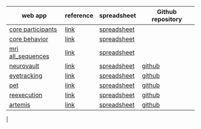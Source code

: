 | web app                                             | reference                                                    | spreadsheet                 | Github repository                                      |
| --------------------------------------------------- | ------------------------------------------------------------ | --------------------------- | ------------------------------------------------------ |
 | [core participants](https://www.repronim.org/reproschema-ui/#/?url=https://raw.githubusercontent.com/ohbm/eCOBIDAS/master/schemas/core/protocols/participants_schema.jsonld) |  [link](http://www.humanbrainmapping.org/files/2016/COBIDASreport.pdf)  | [spreadsheet](https://docs.google.com/spreadsheets/d/1pshzE4tXvj294-S-rRVlf9XpczFq2bkj2P3C7xGgzjs/edit?usp=sharing) |  |
 | [core behavior](https://www.repronim.org/reproschema-ui/#/?url=https://raw.githubusercontent.com/ohbm/eCOBIDAS/master/schemas/core/protocols/behavior_schema.jsonld) |  [link](http://www.humanbrainmapping.org/files/2016/COBIDASreport.pdf)  | [spreadsheet](https://docs.google.com/spreadsheets/d/1P0BQcM0889YTBFSoY8-E0vfdp0psrl7vyHBAW0fSmqs/edit?usp=sharing) |  |
 | [mri all_sequences](https://www.repronim.org/reproschema-ui/#/?url=https://raw.githubusercontent.com/ohbm/eCOBIDAS/master/schemas/mri/protocols/all_sequences_schema.jsonld) |  [link](http://www.humanbrainmapping.org/files/2016/COBIDASreport.pdf)  | [spreadsheet](https://docs.google.com/spreadsheets/d/16LhsvrEKOzkNsXGLGlYZsH9h4aZ1hyt_BORmxkndaiI/edit?usp=sharing) |  |
 | [neurovault ](https://ohbm.github.io/eCOBIDAS/#/) |  [link](https://doi.org/10.3389/fninf.2015.00008)  | [spreadsheet](https://docs.google.com/spreadsheets/d/1arizMF2GnaiXz9txY5tzTU7uoA0_ENE17W5wDeUPpu0/edit?usp=sharing) |  [github](https://github.com/ohbm/eCOBIDAS)  |
 | [eyetracking ](https://remi-gau.github.io/cobidas-eyetracker/#/) |  [link](https://psyarxiv.com/f6qcy/)  | [spreadsheet](https://docs.google.com/spreadsheets/d/1aQZINzS24oYDgu6PZ8djqZQZ2s2eNs2xP6kyzHokU8o/edit?usp=sharing) |  [github](https://github.com/Remi-Gau/cobidas-eyetracker)  |
 | [pet ](https://remi-gau.github.io/cobidas-PET/#/) |  [link](https://doi.org/10.1177/0271678X20905433)  | [spreadsheet](https://docs.google.com/spreadsheets/d/1HS-1KOP8nE7C3MHiyRmQ6hd823cBZnCRVq0UryXvDc8/edit?usp=sharing) |  [github](https://github.com/Remi-Gau/cobidas-PET)  |
 | [reexecution ](https://remi-gau.github.io/cobidas_reexecute/#/) |  [link](https://f1000research.com/articles/9-1031)  | [spreadsheet](https://docs.google.com/spreadsheets/d/1M9H7Bkti4OEVrYETajLbpbwY0T-QqSkpRUiwTz6-5Vc/edit?usp=sharing) |  [github](https://github.com/Remi-Gau/cobidas_reexecute)  |
 | [artemis ](https://remi-gau.github.io/artemis_checklist/#/) |  [link](https://osf.io/pvrn6/)  | [spreadsheet](https://docs.google.com/spreadsheets/d/1dlUt8_bHsM5mERFJkVLTVWanSlms6Ba8Wos38Dhmhfo/edit?ts=60c9d280#gid=759849853) |  [github](https://github.com/Remi-Gau/artemis_checklist)  |
 |